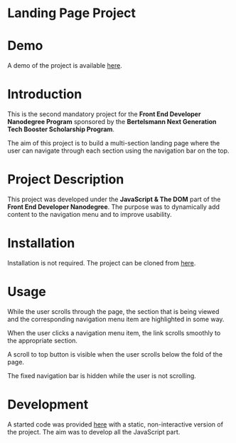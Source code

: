 # Landing Page Project

# Demo

A demo of the project is available [here]().

# Introduction

This is the second mandatory project for the **Front End Developer Nanodegree Program** sponsored by the **Bertelsmann Next Generation Tech Booster Scholarship Program**.

The aim of this project is to build a multi-section landing page where the user can navigate through each section using the navigation bar on the top.

# Project Description

This project was developed under the **JavaScript & The DOM** part of the **Front End Developer Nanodegree**. The purpose was to dynamically add content to the navigation menu and to improve usability.

# Installation

Installation is not required. The project can be cloned from [here](https://github.com/PatriciaFeio/udacity-landing-page-project).

# Usage

While the user scrolls through the page, the section that is being viewed and the corresponding navigation menu item are highlighted in some way.

When the user clicks a navigation menu item, the link scrolls smoothly to the appropriate section.

A scroll to top button is visible when the user scrolls below the fold of the page.

The fixed navigation bar is hidden while the user is not scrolling.

# Development

A started code was provided [here](https://github.com/udacity/fend/tree/refresh-2019/projects/landing-page) with a static, non-interactive version of the project. The aim was to develop all the JavaScript part.
